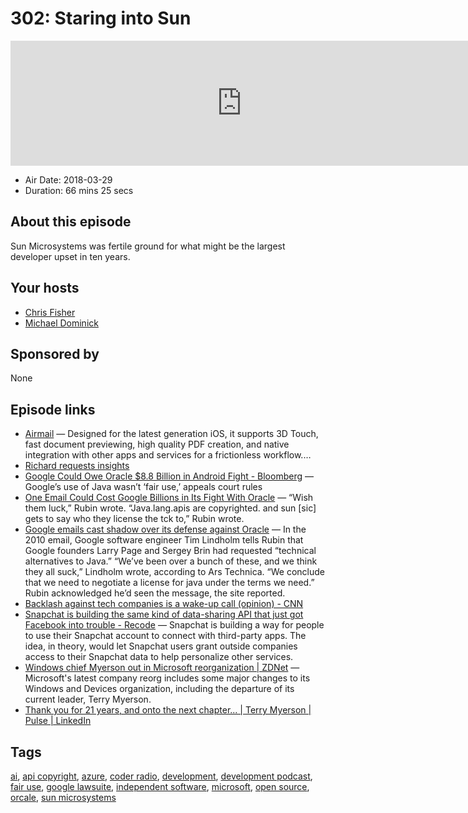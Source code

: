 # 302: Staring into Sun

<iframe src="https://player.fireside.fm/v2/MLf2ZzhC+_9KDs5AG?theme=dark" width="740" height="200" frameborder="0" scrolling="no"></iframe>

* Air Date: 2018-03-29
* Duration: 66 mins 25 secs

## About this episode

Sun Microsystems was fertile ground for what might be the largest developer upset in ten years. 

## Your hosts
* [Chris Fisher](https://coder.show/hosts/chrislas)
* [Michael Dominick](https://coder.show/hosts/michael)

## Sponsored by

None



## Episode links

  * [Airmail](https://itunes.apple.com/app/apple-store/id993160329?mt=8 "Airmail") — Designed for the latest generation iOS, it supports 3D Touch, fast document previewing, high quality PDF creation, and native integration with other apps and services for a frictionless workflow.…
  * [Richard requests insights](https://pastebin.com/4wwMZG2C "Richard requests insights")
  * [Google Could Owe Oracle $8.8 Billion in Android Fight - Bloomberg](https://www.bloomberg.com/news/articles/2018-03-27/oracle-wins-revival-of-billion-dollar-case-against-google "Google Could Owe Oracle $8.8 Billion in Android Fight - Bloomberg") — Google’s use of Java wasn’t ‘fair use,’ appeals court rules 
  * [One Email Could Cost Google Billions in Its Fight With Oracle](http://fortune.com/2016/05/13/google-oracle-java-email/ "One Email Could Cost Google Billions in Its Fight With Oracle") — “Wish them luck,” Rubin wrote. “Java.lang.apis are copyrighted. and sun [sic] gets to say who they license the tck to,” Rubin wrote.
  * [Google emails cast shadow over its defense against Oracle](http://www.siliconbeat.com/2016/05/13/google-emails-cast-shadow-over-its-defense-against-oracle/ "Google emails cast shadow over its defense against Oracle") — In the 2010 email, Google software engineer Tim Lindholm tells Rubin that Google founders Larry Page and Sergey Brin had requested “technical alternatives to Java.” “We’ve been over a bunch of these, and we think they all suck,” Lindholm wrote, according to Ars Technica. “We conclude that we need to negotiate a license for java under the terms we need.” Rubin acknowledged he’d seen the message, the site reported.
  * [Backlash against tech companies is a wake-up call (opinion) - CNN](https://edition.cnn.com/2018/03/29/opinions/tech-backlash-facebook-google-opinion-baker/index.html "Backlash against tech companies is a wake-up call \(opinion\) - CNN")
  * [Snapchat is building the same kind of data-sharing API that just got Facebook into trouble - Recode](https://www.recode.net/2018/3/27/17170552/snapchat-api-data-sharing-facebook "Snapchat is building the same kind of data-sharing API that just got Facebook into trouble  - Recode") — Snapchat is building a way for people to use their Snapchat account to connect with third-party apps. The idea, in theory, would let Snapchat users grant outside companies access to their Snapchat data to help personalize other services.
  * [Windows chief Myerson out in Microsoft reorganization | ZDNet](http://www.zdnet.com/article/windows-chief-myerson-out-in-microsoft-reorganization/ "Windows chief Myerson out in Microsoft reorganization | ZDNet") — Microsoft's latest company reorg includes some major changes to its Windows and Devices organization, including the departure of its current leader, Terry Myerson.
  * [Thank you for 21 years, and onto the next chapter... | Terry Myerson | Pulse | LinkedIn](https://www.linkedin.com/pulse/thank-you-21-years-onto-next-chapter-terry-myerson/?lipi=urn%3Ali%3Apage%3Ad_flagship3_feed%3BTVCpJ1GoRTiz1C0SmnsyoQ%3D%3D "Thank you for 21 years, and onto the next chapter... | Terry Myerson | Pulse | LinkedIn")



## Tags

[ai](https://coder.show/tags/ai), [api copyright](https://coder.show/tags/api%20copyright), [azure](https://coder.show/tags/azure), [coder radio](https://coder.show/tags/coder%20radio), [development](https://coder.show/tags/development), [development podcast](https://coder.show/tags/development%20podcast), [fair use](https://coder.show/tags/fair%20use), [google lawsuite](https://coder.show/tags/google%20lawsuite), [independent software](https://coder.show/tags/independent%20software), [microsoft](https://coder.show/tags/microsoft), [open source](https://coder.show/tags/open%20source), [orcale](https://coder.show/tags/orcale), [sun microsystems](https://coder.show/tags/sun%20microsystems)